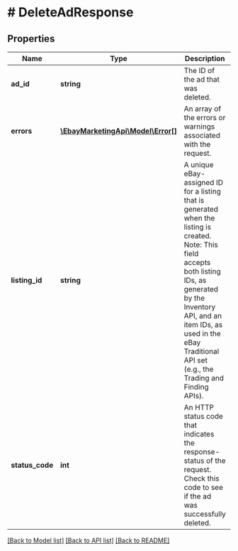 # # DeleteAdResponse

## Properties

Name | Type | Description | Notes
------------ | ------------- | ------------- | -------------
**ad_id** | **string** | The ID of the ad that was deleted. | [optional] 
**errors** | [**\EbayMarketingApi\Model\Error[]**](Error.md) | An array of the errors or warnings associated with the request. | [optional] 
**listing_id** | **string** | A unique eBay-assigned ID for a listing that is generated when the listing is created. Note: This field accepts both listing IDs, as generated by the Inventory API, and an item IDs, as used in the eBay Traditional API set (e.g., the Trading and Finding APIs). | [optional] 
**status_code** | **int** | An HTTP status code that indicates the response-status of the request. Check this code to see if the ad was successfully deleted. | [optional] 

[[Back to Model list]](../../README.md#documentation-for-models) [[Back to API list]](../../README.md#documentation-for-api-endpoints) [[Back to README]](../../README.md)


